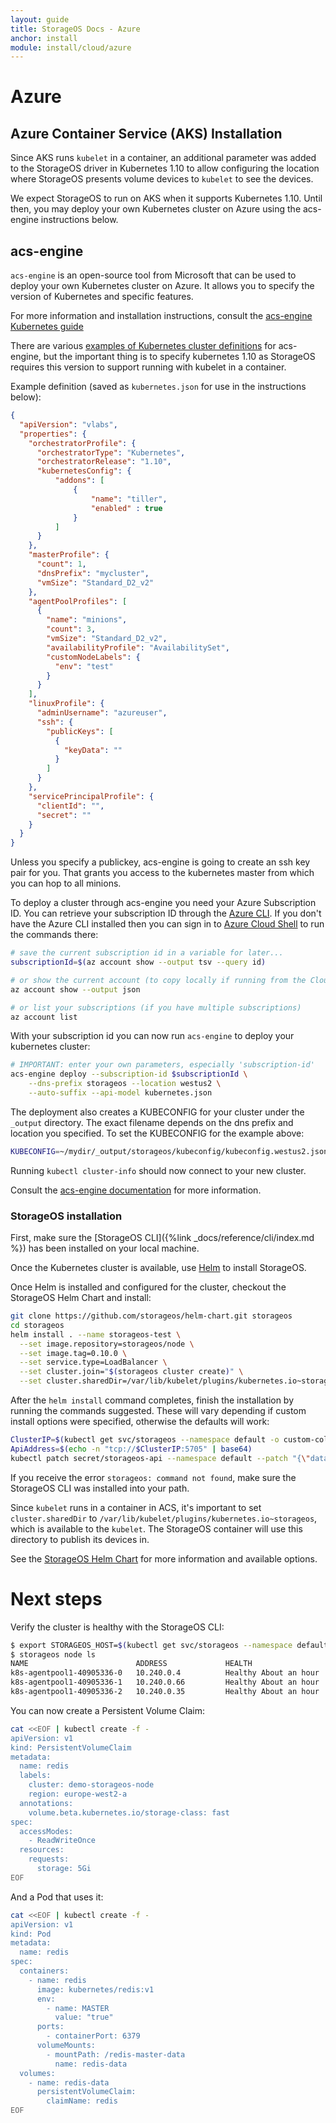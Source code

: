 ```yaml
---
layout: guide
title: StorageOS Docs - Azure
anchor: install
module: install/cloud/azure
---
```


# Azure

## Azure Container Service (AKS) Installation

Since AKS runs `kubelet` in a container, an additional parameter was
added to the StorageOS driver in Kubernetes 1.10 to allow configuring the
location where StorageOS presents volume devices to `kubelet` to see the
devices.

We expect StorageOS to run on AKS when it supports Kubernetes
1.10.  Until then, you may deploy your own Kubernetes cluster on Azure using the acs-engine instructions below.

## acs-engine

`acs-engine` is an open-source tool from Microsoft that can be used to deploy your own Kubernetes cluster on Azure.  It allows
you to specify the version of Kubernetes and specific features.

For more information and installation instructions, consult the
[acs-engine Kubernetes guide](https://github.com/Azure/acs-engine/blob/master/docs/kubernetes/deploy.md)

There are various [examples of Kubernetes cluster definitions](https://github.com/Azure/acs-engine/tree/master/examples) for acs-engine, but the important thing is to specify kubernetes 1.10 as StorageOS requires this version to support running with kubelet in a container.

Example definition (saved as `kubernetes.json` for use in the instructions below):

```json
{
  "apiVersion": "vlabs",
  "properties": {
    "orchestratorProfile": {
      "orchestratorType": "Kubernetes",
      "orchestratorRelease": "1.10",
      "kubernetesConfig": {
          "addons": [
              {
                  "name": "tiller",
                  "enabled" : true
              }
          ]
      }
    },
    "masterProfile": {
      "count": 1,
      "dnsPrefix": "mycluster",
      "vmSize": "Standard_D2_v2"
    },
    "agentPoolProfiles": [
      {
        "name": "minions",
        "count": 3,
        "vmSize": "Standard_D2_v2",
        "availabilityProfile": "AvailabilitySet",
        "customNodeLabels": {
          "env": "test"
        }
      }
    ],
    "linuxProfile": {
      "adminUsername": "azureuser",
      "ssh": {
        "publicKeys": [
          {
            "keyData": ""
          }
        ]
      }
    },
    "servicePrincipalProfile": {
      "clientId": "",
      "secret": ""
    }
  }
}
```

Unless you specify a publickey, acs-engine is going to create an ssh key pair for you. That grants you access to the kubernetes master from which you can hop to all minions.

To deploy a cluster through acs-engine you need your Azure Subscription ID.
You can retrieve your subscription ID through the [Azure CLI](https://docs.microsoft.com/en-us/cli/azure/install-azure-cli?view=azure-cli-latest). If you don't have the Azure CLI installed then you can sign in to [Azure Cloud Shell](https://shell.azure.com) to run the commands there:

```bash
# save the current subscription id in a variable for later...
subscriptionId=$(az account show --output tsv --query id)

# or show the current account (to copy locally if running from the Cloud Shell)
az account show --output json

# or list your subscriptions (if you have multiple subscriptions)
az account list
```

With your subscription id you can now run `acs-engine` to deploy your kubernetes cluster:

```bash
# IMPORTANT: enter your own parameters, especially 'subscription-id'
acs-engine deploy --subscription-id $subscriptionId \
    --dns-prefix storageos --location westus2 \
    --auto-suffix --api-model kubernetes.json
```

The deployment also creates a KUBECONFIG for your cluster under the `_output` directory. The exact filename depends on the dns prefix and location you specified. To set the KUBECONFIG for the example above:

```bash
KUBECONFIG=~/mydir/_output/storageos/kubeconfig/kubeconfig.westus2.json
```

Running `kubectl cluster-info` should now connect to your new cluster.

Consult the [acs-engine documentation](https://github.com/Azure/acs-engine/blob/master/docs/kubernetes/deploy.md)
for more information.

### StorageOS installation

First, make sure the [StorageOS CLI]({%link _docs/reference/cli/index.md %}) has
been installed on your local machine.

Once the Kubernetes cluster is available, use [Helm](https://helm.sh/) to
install StorageOS.

Once Helm is installed and configured for the cluster, checkout the StorageOS
Helm Chart and install:

```bash
git clone https://github.com/storageos/helm-chart.git storageos
cd storageos
helm install . --name storageos-test \
  --set image.repository=storageos/node \
  --set image.tag=0.10.0 \
  --set service.type=LoadBalancer \
  --set cluster.join="$(storageos cluster create)" \
  --set cluster.sharedDir=/var/lib/kubelet/plugins/kubernetes.io~storageos
```

After the `helm install` command completes, finish the installation by running
the commands suggested.  These will vary depending if custom install options
were specified, otherwise the defaults will work:

```bash
ClusterIP=$(kubectl get svc/storageos --namespace default -o custom-columns=IP:spec.clusterIP --no-headers=true)
ApiAddress=$(echo -n "tcp://$ClusterIP:5705" | base64)
kubectl patch secret/storageos-api --namespace default --patch "{\"data\": {\"apiAddress\": \"$ApiAddress\"}}"
```

If you receive the error `storageos: command not found`, make sure the StorageOS
CLI was installed into your path.

Since `kubelet` runs in a container in ACS, it's important to set `cluster.sharedDir`
to `/var/lib/kubelet/plugins/kubernetes.io~storageos`, which is available to the
`kubelet`.  The StorageOS container will use this directory to publish its
devices in.

See the [StorageOS Helm Chart](https://github.com/storageos/helm-chart) for more
information and available options.

# Next steps

Verify the cluster is healthy with the StorageOS CLI:

```bash
$ export STORAGEOS_HOST=$(kubectl get svc/storageos --namespace default -o jsonpath={.status.loadBalancer.ingress[0].ip})
$ storageos node ls
NAME                        ADDRESS             HEALTH                  SCHEDULER           VOLUMES             TOTAL               USED                VERSION                 LABELS
k8s-agentpool1-40905336-0   10.240.0.4          Healthy About an hour   false               M: 1, R: 0          29.02GiB            11.38%              ad3f0cc (ad3f0cc rev)   
k8s-agentpool1-40905336-1   10.240.0.66         Healthy About an hour   false               M: 0, R: 0          29.02GiB            12.06%              ad3f0cc (ad3f0cc rev)   
k8s-agentpool1-40905336-2   10.240.0.35         Healthy About an hour   true                M: 0, R: 0          29.02GiB            11.14%              ad3f0cc (ad3f0cc rev)   
```

You can now create a Persistent Volume Claim:

```bash
cat <<EOF | kubectl create -f -
apiVersion: v1
kind: PersistentVolumeClaim
metadata:
  name: redis
  labels:
    cluster: demo-storageos-node
    region: europe-west2-a
  annotations:
    volume.beta.kubernetes.io/storage-class: fast
spec:
  accessModes:
    - ReadWriteOnce
  resources:
    requests:
      storage: 5Gi
EOF
```

And a Pod that uses it:

```bash
cat <<EOF | kubectl create -f -
apiVersion: v1
kind: Pod
metadata:
  name: redis
spec:
  containers:
    - name: redis
      image: kubernetes/redis:v1
      env:
        - name: MASTER
          value: "true"
      ports:
        - containerPort: 6379
      volumeMounts:
        - mountPath: /redis-master-data
          name: redis-data
  volumes:
    - name: redis-data
      persistentVolumeClaim:
        claimName: redis
EOF
```
